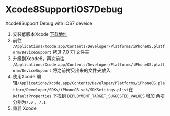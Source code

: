 # Xcode8SupportiOS7Debug
Xcode8Support Debug with iOS7 deveice
1. 安装低版本Xcode [下载地址](https://developer.apple.com/download/more/)
2. 前往 `/Applications/Xcode.app/Contents/Developer/Platforms/iPhoneOS.platform/DeviceSupport` 拷贝 7.0 7.1 文件夹
3. 升级到Xcode8，再次前往 `/Applications/Xcode.app/Contents/Developer/Platforms/iPhoneOS.platform/DeviceSupport` 将之前拷贝出来的文件夹放入 
4. 使用Xcode 编辑`/Applications/Xcode.app/Contents/Developer/Platforms/iPhoneOS.platform/Developer/SDKs/iPhoneOS.sdk/SDKSettings.plist`在`DefaultProperties` 下找到 `DEPLOYMENT_TARGET_SUGGESTED_VALUES` 增加 两项分别为`7.0` ，`7.1`
5. 重启 Xcode 

